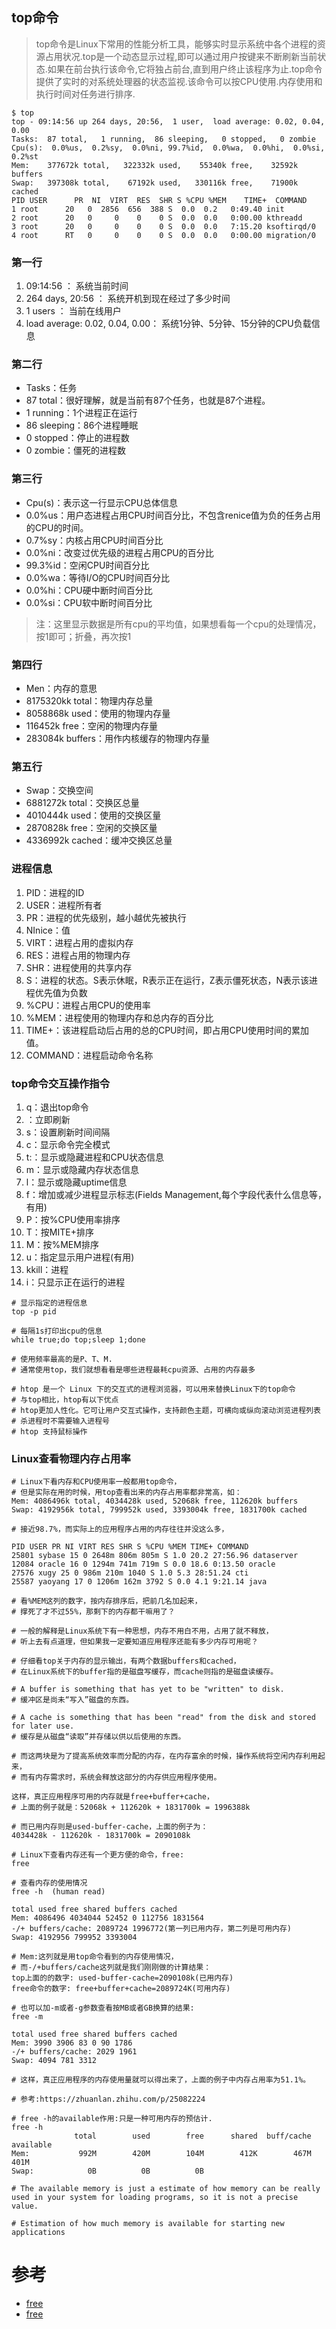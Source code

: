 ## top命令

>top命令是Linux下常用的性能分析工具，能够实时显示系统中各个进程的资源占用状况.top是一个动态显示过程,即可以通过用户按键来不断刷新当前状态.如果在前台执行该命令,它将独占前台,直到用户终止该程序为止.top命令提供了实时的对系统处理器的状态监视.该命令可以按CPU使用.内存使用和执行时间对任务进行排序.

```shell
$ top
top - 09:14:56 up 264 days, 20:56,  1 user,  load average: 0.02, 0.04, 0.00
Tasks:  87 total,   1 running,  86 sleeping,   0 stopped,   0 zombie
Cpu(s):  0.0%us,  0.2%sy,  0.0%ni, 99.7%id,  0.0%wa,  0.0%hi,  0.0%si,  0.2%st
Mem:    377672k total,   322332k used,    55340k free,    32592k buffers
Swap:   397308k total,    67192k used,   330116k free,    71900k cached
PID USER      PR  NI  VIRT  RES  SHR S %CPU %MEM    TIME+  COMMAND
1 root      20   0  2856  656  388 S  0.0  0.2   0:49.40 init
2 root      20   0     0    0    0 S  0.0  0.0   0:00.00 kthreadd
3 root      20   0     0    0    0 S  0.0  0.0   7:15.20 ksoftirqd/0
4 root      RT   0     0    0    0 S  0.0  0.0   0:00.00 migration/0
```

### 第一行

1. 09:14:56 ： 系统当前时间
2. 264 days, 20:56 ： 系统开机到现在经过了多少时间
3. 1 users ： 当前在线用户
4. load average: 0.02, 0.04, 0.00： 系统1分钟、5分钟、15分钟的CPU负载信息

### 第二行

* Tasks：任务
* 87 total：很好理解，就是当前有87个任务，也就是87个进程。
* 1 running：1个进程正在运行
* 86 sleeping：86个进程睡眠
* 0 stopped：停止的进程数
* 0 zombie：僵死的进程数

### 第三行

* Cpu(s)：表示这一行显示CPU总体信息
* 0.0%us：用户态进程占用CPU时间百分比，不包含renice值为负的任务占用的CPU的时间。
* 0.7%sy：内核占用CPU时间百分比
* 0.0%ni：改变过优先级的进程占用CPU的百分比
* 99.3%id：空闲CPU时间百分比
* 0.0%wa：等待I/O的CPU时间百分比
* 0.0%hi：CPU硬中断时间百分比
* 0.0%si：CPU软中断时间百分比

>注：这里显示数据是所有cpu的平均值，如果想看每一个cpu的处理情况，按1即可；折叠，再次按1

### 第四行

* Men：内存的意思
* 8175320kk total：物理内存总量
* 8058868k used：使用的物理内存量
* 116452k free：空闲的物理内存量
* 283084k buffers：用作内核缓存的物理内存量

### 第五行

* Swap：交换空间
* 6881272k total：交换区总量
* 4010444k used：使用的交换区量
* 2870828k free：空闲的交换区量
* 4336992k cached：缓冲交换区总量

### 进程信息

1. PID：进程的ID
2. USER：进程所有者
3. PR：进程的优先级别，越小越优先被执行
4. NInice：值
5. VIRT：进程占用的虚拟内存
6. RES：进程占用的物理内存
7. SHR：进程使用的共享内存
8. S：进程的状态。S表示休眠，R表示正在运行，Z表示僵死状态，N表示该进程优先值为负数
9. %CPU：进程占用CPU的使用率
10. %MEM：进程使用的物理内存和总内存的百分比
11. TIME+：该进程启动后占用的总的CPU时间，即占用CPU使用时间的累加值。
12. COMMAND：进程启动命令名称

### top命令交互操作指令

1. q：退出top命令
2. <Space>：立即刷新
3. s：设置刷新时间间隔
4. c：显示命令完全模式
5. t:：显示或隐藏进程和CPU状态信息
6. m：显示或隐藏内存状态信息
7. l：显示或隐藏uptime信息
8. f：增加或减少进程显示标志(Fields Management,每个字段代表什么信息等，有用)
9. P：按%CPU使用率排序
10. T：按MITE+排序
11. M：按%MEM排序
12. u：指定显示用户进程(有用)
13. kkill：进程
14. i：只显示正在运行的进程

```shell
# 显示指定的进程信息
top -p pid

# 每隔1s打印出cpu的信息
while true;do top;sleep 1;done

# 使用频率最高的是P、T、M.
# 通常使用top，我们就想看看是哪些进程最耗cpu资源、占用的内存最多

# htop 是一个 Linux 下的交互式的进程浏览器，可以用来替换Linux下的top命令
# 与top相比，htop有以下优点
# htop更加人性化。它可让用户交互式操作，支持颜色主题，可横向或纵向滚动浏览进程列表
# 杀进程时不需要输入进程号
# htop 支持鼠标操作
```

### Linux查看物理内存占用率

```shell
# Linux下看内存和CPU使用率一般都用top命令，
# 但是实际在用的时候，用top查看出来的内存占用率都非常高，如：
Mem: 4086496k total, 4034428k used, 52068k free, 112620k buffers
Swap: 4192956k total, 799952k used, 3393004k free, 1831700k cached

# 接近98.7%，而实际上的应用程序占用的内存往往并没这么多，

PID USER PR NI VIRT RES SHR S %CPU %MEM TIME+ COMMAND 
25801 sybase 15 0 2648m 806m 805m S 1.0 20.2 27:56.96 dataserver 
12084 oracle 16 0 1294m 741m 719m S 0.0 18.6 0:13.50 oracle 
27576 xugy 25 0 986m 210m 1040 S 1.0 5.3 28:51.24 cti 
25587 yaoyang 17 0 1206m 162m 3792 S 0.0 4.1 9:21.14 java

# 看%MEM这列的数字，按内存排序后，把前几名加起来，
# 撑死了才不过55%，那剩下的内存都干嘛用了？

# 一般的解释是Linux系统下有一种思想，内存不用白不用，占用了就不释放，
# 听上去有点道理，但如果我一定要知道应用程序还能有多少内存可用呢？

# 仔细看top关于内存的显示输出，有两个数据buffers和cached，
# 在Linux系统下的buffer指的是磁盘写缓存，而cache则指的是磁盘读缓存。

# A buffer is something that has yet to be "written" to disk. 
# 缓冲区是尚未“写入”磁盘的东西。

# A cache is something that has been "read" from the disk and stored for later use.
# 缓存是从磁盘“读取”并存储以供以后使用的东西。

# 而这两块是为了提高系统效率而分配的内存，在内存富余的时候，操作系统将空闲内存利用起来，
# 而有内存需求时，系统会释放这部分的内存供应用程序使用。

这样，真正应用程序可用的内存就是free+buffer+cache，
# 上面的例子就是：52068k + 112620k + 1831700k = 1996388k

# 而已用内存则是used-buffer-cache，上面的例子为：
4034428k - 112620k - 1831700k = 2090108k

# Linux下查看内存还有一个更方便的命令，free:
free

# 查看内存的使用情况
free -h  (human read)

total used free shared buffers cached
Mem: 4086496 4034044 52452 0 112756 1831564
-/+ buffers/cache: 2089724 1996772(第一列已用内存，第二列是可用内存)
Swap: 4192956 799952 3393004

# Mem:这列就是用top命令看到的内存使用情况，
# 而-/+buffers/cache这列就是我们刚刚做的计算结果：
top上面的的数字: used-buffer-cache=2090108k(已用内存)
free命令的数字: free+buffer+cache=2089724K(可用内存)

# 也可以加-m或者-g参数查看按MB或者GB换算的结果:
free -m

total used free shared buffers cached
Mem: 3990 3906 83 0 90 1786
-/+ buffers/cache: 2029 1961
Swap: 4094 781 3312

# 这样，真正应用程序的内存使用量就可以得出来了，上面的例子中内存占用率为51.1%。

# 参考:https://zhuanlan.zhihu.com/p/25082224

# free -h的available作用:只是一种可用内存的预估计.
free -h
              total        used        free      shared  buff/cache   available
Mem:           992M        420M        104M        412K        467M        401M
Swap:            0B          0B          0B

# The available memory is just a estimate of how memory can be really used in your system for loading programs, so it is not a precise value.

# Estimation of how much memory is available for starting new applications
```


# 参考

- [free](https://unix.stackexchange.com/questions/326833/meaning-of-available-field-in-free-m-command)
- [free](http://man7.org/linux/man-pages/man1/free.1.html)